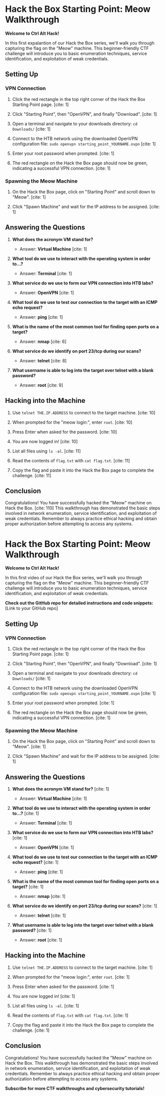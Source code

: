 # Hack the Box Starting Point: Meow Walkthrough

**Welcome to Ctrl Alt Hack!**

In this first expalantion of our Hack the Box series, we'll walk you through capturing the flag on the "Meow" machine. This beginner-friendly CTF challenge will introduce you to basic enumeration techniques, service identification, and exploitation of weak credentials.

## Setting Up

### VPN Connection

1.  Click the red rectangle in the top right corner of the Hack the Box Starting Point page. [cite: 1]
   
2.  Click "Starting Point", then "OpenVPN", and finally "Download". [cite: 1]
   
3.  Open a terminal and navigate to your downloads directory: `cd Downloads/` [cite: 1]
   
4.  Connect to the HTB network using the downloaded OpenVPN configuration file: `sudo openvpn starting_point_YOURNAME.ovpn` [cite: 1]
   
5.  Enter your root password when prompted. [cite: 1]
   
6.  The red rectangle on the Hack the Box page should now be green, indicating a successful VPN connection. [cite: 1]

### Spawning the Meow Machine

1.  On the Hack the Box page, click on "Starting Point" and scroll down to "Meow". [cite: 1]
   
2.  Click "Spawn Machine" and wait for the IP address to be assigned. [cite: 1]

## Answering the Questions

1.  **What does the acronym VM stand for?**
   
    * Answer: **Virtual Machine** [cite: 1]
       
2.  **What tool do we use to interact with the operating system in order to...?**
   
    * Answer: **Terminal** [cite: 1]
       
3.  **What service do we use to form our VPN connection into HTB labs?**
   
    * Answer: **OpenVPN** [cite: 1]
       
4.  **What tool do we use to test our connection to the target with an ICMP echo request?**
   
    * Answer: **ping** [cite: 1]
       
5.  **What is the name of the most common tool for finding open ports on a target?**
   
    * Answer: **nmap** [cite: 6]
       
6.  **What service do we identify on port 23/tcp during our scans?**
   
    * Answer: **telnet** [cite: 8]
       
7.  **What username is able to log into the target over telnet with a blank password?**
   
    * Answer: **root** [cite: 9]

## Hacking into the Machine

1.  Use `telnet THE.IP.ADDRESS` to connect to the target machine. [cite: 10]
   
2.  When prompted for the "meow login:", enter `root`. [cite: 10]
   
3.  Press Enter when asked for the password. [cite: 10]
   
4.  You are now logged in! [cite: 10]
   
5.  List all files using `ls -al`. [cite: 11]
   
6.  Read the contents of `flag.txt` with `cat flag.txt`. [cite: 11]
   
7.  Copy the flag and paste it into the Hack the Box page to complete the challenge. [cite: 11]

## Conclusion

Congratulations! You have successfully hacked the "Meow" machine on Hack the Box. [cite: 110] This walkthrough has demonstrated the basic steps involved in network enumeration, service identification, and exploitation of weak credentials. Remember to always practice ethical hacking and obtain proper authorization before attempting to access any systems.

# Hack the Box Starting Point: Meow Walkthrough

**Welcome to Ctrl Alt Hack!**

In this first video of our Hack the Box series, we'll walk you through capturing the flag on the "Meow" machine. This beginner-friendly CTF challenge will introduce you to basic enumeration techniques, service identification, and exploitation of weak credentials.

**Check out the GitHub repo for detailed instructions and code snippets:** \[Link to your GitHub repo]

## Setting Up

### VPN Connection

1.  Click the red rectangle in the top right corner of the Hack the Box Starting Point page. [cite: 1]
   
2.  Click "Starting Point", then "OpenVPN", and finally "Download". [cite: 1]
   
3.  Open a terminal and navigate to your downloads directory: `cd Downloads/` [cite: 1]
   
4.  Connect to the HTB network using the downloaded OpenVPN configuration file: `sudo openvpn starting_point_YOURNAME.ovpn` [cite: 1]
   
5.  Enter your root password when prompted. [cite: 1]
   
6.  The red rectangle on the Hack the Box page should now be green, indicating a successful VPN connection. [cite: 1]

### Spawning the Meow Machine

1.  On the Hack the Box page, click on "Starting Point" and scroll down to "Meow". [cite: 1]
   
2.  Click "Spawn Machine" and wait for the IP address to be assigned. [cite: 1]

## Answering the Questions

1.  **What does the acronym VM stand for?** [cite: 1]
   
    * Answer: **Virtual Machine** [cite: 1]
       
2.  **What tool do we use to interact with the operating system in order to...?** [cite: 1]
   
    * Answer: **Terminal** [cite: 1]
       
3.  **What service do we use to form our VPN connection into HTB labs?** [cite: 1]
   
    * Answer: **OpenVPN** [cite: 1]
       
4.  **What tool do we use to test our connection to the target with an ICMP echo request?** [cite: 1]
   
    * Answer: **ping** [cite: 1]
       
5.  **What is the name of the most common tool for finding open ports on a target?** [cite: 1]
   
    * Answer: **nmap** [cite: 1]
       
6.  **What service do we identify on port 23/tcp during our scans?** [cite: 1]
   
    * Answer: **telnet** [cite: 1]
       
7.  **What username is able to log into the target over telnet with a blank password?** [cite: 1]
   
    * Answer: **root** [cite: 1]

## Hacking into the Machine

1.  Use `telnet THE.IP.ADDRESS` to connect to the target machine. [cite: 1]
   
2.  When prompted for the "meow login:", enter `root`. [cite: 1]
   
3.  Press Enter when asked for the password. [cite: 1]
   
4.  You are now logged in! [cite: 1]
   
5.  List all files using `ls -al`. [cite: 1]
   
6.  Read the contents of `flag.txt` with `cat flag.txt`. [cite: 1]
   
7.  Copy the flag and paste it into the Hack the Box page to complete the challenge. [cite: 1]

## Conclusion

Congratulations! You have successfully hacked the "Meow" machine on Hack the Box. This walkthrough has demonstrated the basic steps involved in network enumeration, service identification, and exploitation of weak credentials. Remember to always practice ethical hacking and obtain proper authorization before attempting to access any systems.

**Subscribe for more CTF walkthroughs and cybersecurity tutorials!**
